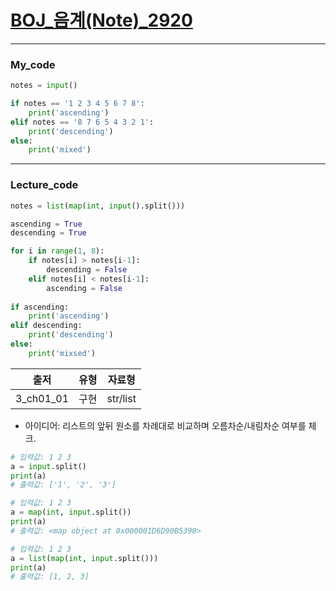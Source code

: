 # [BOJ_음계(Note)_2920](https://www.acmicpc.net/problem/2920)
***
### My_code
```python
notes = input()

if notes == '1 2 3 4 5 6 7 8':
    print('ascending')
elif notes == '8 7 6 5 4 3 2 1':
    print('descending')
else:
    print('mixed')
```

***
### Lecture_code
```python
notes = list(map(int, input().split()))

ascending = True
descending = True

for i in range(1, 8):
    if notes[i] > notes[i-1]:
        descending = False
    elif notes[i] < notes[i-1]:
        ascending = False
        
if ascending:
    print('ascending')
elif descending:
    print('descending')
else:
    print('mixsed')

```
|출저|유형|자료형|
|:---:|:---:|:---:|
|3_ch01_01|구현|str/list|
* 아이디어: 리스트의 앞뒤 원소를 차례대로 비교하며 오름차순/내림차순 여부를 체크.
```python
# 입력값: 1 2 3
a = input.split()
print(a)
# 출력값: ['1', '2', '3']
```
```python
# 입력값: 1 2 3
a = map(int, input.split())
print(a)
# 출력값: <map object at 0x000001D6D90B5390>
```
```python
# 입력값: 1 2 3
a = list(map(int, input.split()))
print(a)
# 출력값: [1, 2, 3]

```
